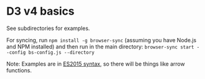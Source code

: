 # D3 v4 basics

See subdirectories for examples.

For syncing, run `npm install -g browser-sync` (assuming you have Node.js and NPM installed) and then run in the main directory: `browser-sync start --config bs-config.js --directory`

Note: Examples are in [ES2015 syntax](https://babeljs.io/learn-es2015/), so there will be things like arrow functions.